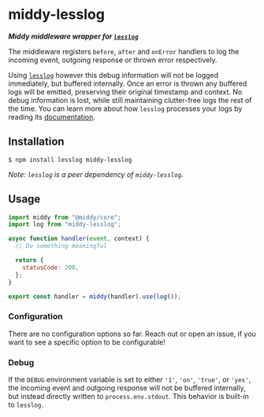 # middy-lesslog

**_Middy middleware wrapper for [`lesslog`](https://github.com/robdasilva/lesslog#readme)_**

The middleware registers `before`, `after` and `onError` handlers to log the incoming event, outgoing response or thrown error respectively.

Using [`lesslog`](https://github.com/robdasilva/lesslog) however this debug information will not be logged immediately, but buffered internally. Once an error is thrown any buffered logs will be emitted, preserving their original timestamp and context. No debug information is lost, while still maintaining clutter-free logs the rest of the time. You can learn more about how `lesslog` processes your logs by reading its [documentation](https://github.com/robdasilva/lesslog#readme).

## Installation

```shell
$ npm install lesslog middy-lesslog
```

_Note: `lesslog` is a peer dependency of `middy-lesslog`._

## Usage

```javascript
import middy from "@middy/core";
import log from "middy-lesslog";

async function handler(event, context) {
  // Do something meaningful

  return {
    statusCode: 200,
  };
}

export const handler = middy(handler).use(log());
```

### Configuration

There are no configuration options so far. Reach out or open an issue, if you want to see a specific option to be configurable!

### Debug

If the `DEBUG` environment variable is set to either `'1'`, `'on'`, `'true'`, or `'yes'`, the incoming event and outgoing response will not be buffered internally, but instead directly written to `process.env.stdout`. This behavior is built-in to `lesslog`.
